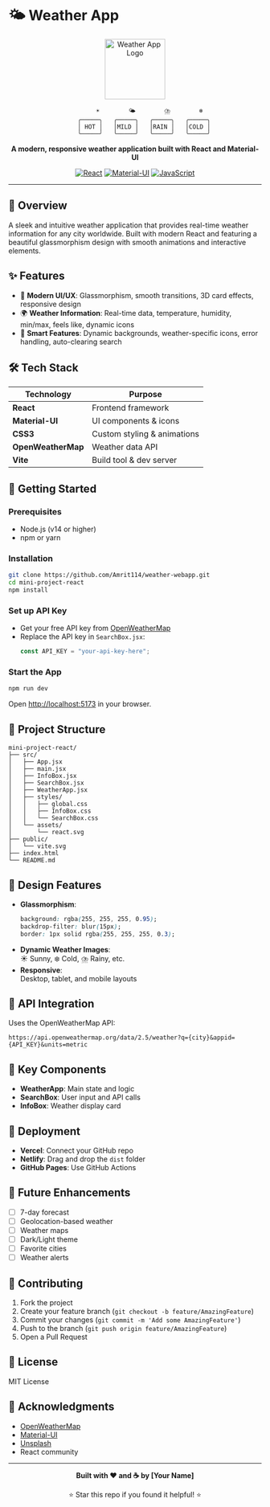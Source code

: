 
# 🌤️ Weather App

<p align="center">
	<img src="https://cdn-icons-png.flaticon.com/512/1163/1163661.png" alt="Weather App Logo" width="120" />
</p>

<div align="center">

```
		☀️        🌤️        ⛈️        ❄️
	 ╭─────╮   ╭─────╮   ╭─────╮   ╭─────╮
	 │ HOT │   │MILD │   │RAIN │   │COLD │
	 ╰─────╯   ╰─────╯   ╰─────╯   ╰─────╯
```

**A modern, responsive weather application built with React and Material-UI**

[![React](https://img.shields.io/badge/React-20232A?style=for-the-badge&logo=react&logoColor=61DAFB)](https://reactjs.org/)
[![Material-UI](https://img.shields.io/badge/Material--UI-0081CB?style=for-the-badge&logo=material-ui&logoColor=white)](https://mui.com/)
[![JavaScript](https://img.shields.io/badge/JavaScript-F7DF1E?style=for-the-badge&logo=javascript&logoColor=black)](https://developer.mozilla.org/en-US/docs/Web/JavaScript)

</div>

---

## 📖 Overview

A sleek and intuitive weather application that provides real-time weather information for any city worldwide. Built with modern React and featuring a beautiful glassmorphism design with smooth animations and interactive elements.

## ✨ Features

- 🎨 **Modern UI/UX**: Glassmorphism, smooth transitions, 3D card effects, responsive design
- 🌍 **Weather Information**: Real-time data, temperature, humidity, min/max, feels like, dynamic icons
- 🎯 **Smart Features**: Dynamic backgrounds, weather-specific icons, error handling, auto-clearing search

## 🛠️ Tech Stack

| Technology         | Purpose                        |
|--------------------|-------------------------------|
| **React**          | Frontend framework             |
| **Material-UI**    | UI components & icons          |
| **CSS3**           | Custom styling & animations    |
| **OpenWeatherMap** | Weather data API               |
| **Vite**           | Build tool & dev server        |

## 🚀 Getting Started

### Prerequisites

- Node.js (v14 or higher)
- npm or yarn

### Installation

```bash
git clone https://github.com/Amrit114/weather-webapp.git
cd mini-project-react
npm install
```

### Set up API Key

- Get your free API key from [OpenWeatherMap](https://openweathermap.org/api)
- Replace the API key in `SearchBox.jsx`:
	```js
	const API_KEY = "your-api-key-here";
	```

### Start the App

```bash
npm run dev
```
Open [http://localhost:5173](http://localhost:5173) in your browser.

## 📁 Project Structure

```
mini-project-react/
├── src/
│   ├── App.jsx
│   ├── main.jsx
│   ├── InfoBox.jsx
│   ├── SearchBox.jsx
│   ├── WeatherApp.jsx
│   ├── styles/
│   │   ├── global.css
│   │   ├── InfoBox.css
│   │   └── SearchBox.css
│   └── assets/
│       └── react.svg
├── public/
│   └── vite.svg
├── index.html
└── README.md
```

## 🎨 Design Features

- **Glassmorphism**:  
	```css
	background: rgba(255, 255, 255, 0.95);
	backdrop-filter: blur(15px);
	border: 1px solid rgba(255, 255, 255, 0.3);
	```
- **Dynamic Weather Images**:  
	☀️ Sunny, ❄️ Cold, ⛈️ Rainy, etc.
- **Responsive**:  
	Desktop, tablet, and mobile layouts

## 🔧 API Integration

Uses the OpenWeatherMap API:
```
https://api.openweathermap.org/data/2.5/weather?q={city}&appid={API_KEY}&units=metric
```

## 🎯 Key Components

- **WeatherApp**: Main state and logic
- **SearchBox**: User input and API calls
- **InfoBox**: Weather display card

## 🚀 Deployment

- **Vercel**: Connect your GitHub repo
- **Netlify**: Drag and drop the `dist` folder
- **GitHub Pages**: Use GitHub Actions

## 🔮 Future Enhancements

- [ ] 7-day forecast
- [ ] Geolocation-based weather
- [ ] Weather maps
- [ ] Dark/Light theme
- [ ] Favorite cities
- [ ] Weather alerts

## 🤝 Contributing

1. Fork the project
2. Create your feature branch (`git checkout -b feature/AmazingFeature`)
3. Commit your changes (`git commit -m 'Add some AmazingFeature'`)
4. Push to the branch (`git push origin feature/AmazingFeature`)
5. Open a Pull Request

## 📄 License

MIT License

## 🙏 Acknowledgments

- [OpenWeatherMap](https://openweathermap.org/)
- [Material-UI](https://mui.com/)
- [Unsplash](https://unsplash.com/)
- React community

---

<div align="center">

**Built with ❤️ and ☕ by [Your Name]**

⭐ Star this repo if you found it helpful! ⭐

</div>
